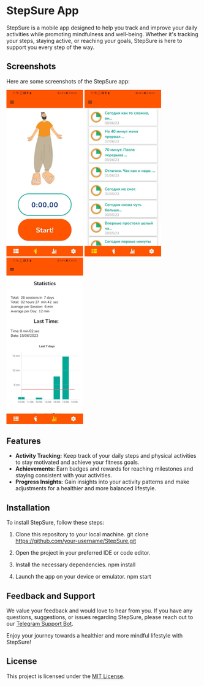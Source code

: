 # StepSure App

StepSure is a mobile app designed to help you track and improve your daily activities while promoting mindfulness and well-being. Whether it's tracking your steps, staying active, or reaching your goals, StepSure is here to support you every step of the way.

## Screenshots

Here are some screenshots of the StepSure app:

<img src="assets/screenshots/4.jpg" alt="drawing" width="200"/>
<img src="assets/screenshots/1.jpg" alt="drawing" width="200"/>
<img src="assets/screenshots/5.jpg" alt="drawing" width="200"/>

## Features

- **Activity Tracking:** Keep track of your daily steps and physical activities to stay motivated and achieve your fitness goals.
- **Achievements:** Earn badges and rewards for reaching milestones and staying consistent with your activities.
- **Progress Insights:** Gain insights into your activity patterns and make adjustments for a healthier and more balanced lifestyle.

## Installation

To install StepSure, follow these steps:

1. Clone this repository to your local machine.
   git clone https://github.com/your-username/StepSure.git

2. Open the project in your preferred IDE or code editor.

3. Install the necessary dependencies.
   npm install

4. Launch the app on your device or emulator.
   npm start

## Feedback and Support

We value your feedback and would love to hear from you. If you have any questions, suggestions, or issues regarding StepSure, please reach out to our [Telegram Support Bot](https://t.me/gvozdi_support_bot).

Enjoy your journey towards a healthier and more mindful lifestyle with StepSure!

## License

This project is licensed under the [MIT License](LICENSE).

